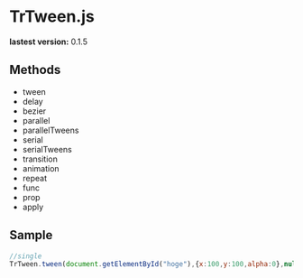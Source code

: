 TrTween.js
=======

**lastest version:** 0.1.5

Methods
--------------------------
 - tween
 - delay
 - bezier
 - parallel
 - parallelTweens
 - serial
 - serialTweens
 - transition
 - animation 
 - repeat
 - func
 - prop
 - apply


Sample
--------------------------
```js
//single
TrTween.tween(document.getElementById("hoge"),{x:100,y:100,alpha:0},null,1,Quart.easeOut).play()


```
